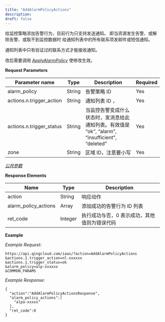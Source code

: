 ```yaml
---
title: "AddAlarmPolicyActions"
description: 
draft: false
---
```


给监控策略添加告警行为，目前行为只支持发送通知。 即当资源发生告警、或解除告警、或取不到监控数据时 给通知列表中的所有联系项发邮件或短信通知。

通知列表中只有验证过的联系方式才能接收通知。

改后需要调用 [_ApplyAlarmPolicy_](../apply_alarm_policy/) 使修改生效。

**Request Parameters**

| Parameter name | Type | Description | Required |
| --- | --- | --- | --- |
| alarm_policy | String | 告警策略 ID | Yes |
| actions.n.trigger_action | String | 通知列表 ID ， | Yes |
| actions.n.trigger_status | String | 当监控告警变成什么状态时，发消息给此通知列表。有效值是 “ok”, “alarm”, “insufficient”, “deleted” | Yes |
| zone | String | 区域 ID，注意要小写 | Yes |

[_公共参数_](../../../parameters/)

**Response Elements**

| Name | Type | Description |
| --- | --- | --- |
| action | String | 响应动作 |
| alarm_policy_actions | Array | 添加成功的告警行为 ID 列表 |
| ret_code | Integer | 执行成功与否，0 表示成功，其他值则为错误代码 |

**Example**

_Example Request_:

```
https://api.qingcloud.com/iaas/?action=AddAlarmPolicyActions
&actions.1.trigger_action=nl-xxxxxx
&actions.1.trigger_status=ok
&alarm_policy=alp-xxxxxx
&COMMON_PARAMS
```

_Example Response_:

```
{
  "action":"AddAlarmPolicyActionsResponse",
  "alarm_policy_actions":[
    "alpa-xxxxx"
  ],
  "ret_code":0
}
```
